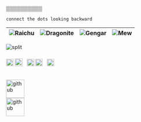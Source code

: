 [comment]: <█>

▒▒▒▒▒▒▒▒▒▒

`connect the dots looking backward`

| ![Raichu](https://raw.githubusercontent.com/PokeAPI/sprites/master/sprites/pokemon/26.png) | ![Dragonite](https://raw.githubusercontent.com/PokeAPI/sprites/master/sprites/pokemon/149.png) | ![Gengar](https://raw.githubusercontent.com/PokeAPI/sprites/master/sprites/pokemon/94.png) | ![Mew](https://raw.githubusercontent.com/PokeAPI/sprites/master/sprites/pokemon/151.png) |
| ------------------------------------------------------------------------------------------ | ---------------------------------------------------------------------------------------------- | ------------------------------------------------------------------------------------------ | ---------------------------------------------------------------------------------------- |

![split](https://github.com/terkelg/prompts/raw/master/media/split.png)

<h3>
  <img width="20" alt="github" src="https://github.com/yee-o/yee-o/assets/147542828/ce94e13f-2081-489a-9e35-36a1f22938ab">
  <img width="21" alt="github" src="https://abs.twimg.com/hashflags/BF-9882_OKX_BrandedEmoji_2023/BF-9882_OKX_BrandedEmoji_2023.png">
  &nbsp;
  <img width="20" alt="github" src="https://em-content.zobj.net/source/google/387/snake_1f40d.png">
  <img width="20" alt="github" src="https://github.com/yee-o/yee-o/assets/147542828/284d8561-588d-4703-b771-993470936597">
  &nbsp;
  <img alt="rust-lang" width="20" src="https://github.com/yee-o/yee-o/assets/147542828/60ecbdf1-c7a1-49eb-9b8b-d78f252890a9">
</h3>

<br>

<img width="50" alt="github" src="https://github.com/yee-o/yee-o/assets/147542828/438ac90d-db5f-4629-b117-c54a6dbbd748">

<br>

<img width="50" alt="github" src="https://github.com/yee-o/yee-o/assets/147542828/d2012562-4454-44eb-a29b-a7a1e8912314">
